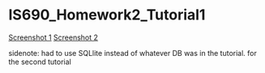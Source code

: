# IS690_Homework2_Tutorial1
[Screenshot 1](/EFGetStarted/IS690_hw2_sc_1.jpg)
[Screenshot 2](/Tutorial2/IS690_hw2_sc_2.jpg)

sidenote: had to use SQLlite instead of whatever DB was in the tutorial. for the second tutorial
